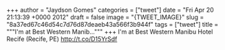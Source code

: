 
+++
author = "Jaydson Gomes"
categories = ["tweet"]
date = "Fri Apr 20 21:13:39 +0000 2012"
draft = false
image = "{TWEET_IMAGE}"
slug = "8a37ed67c46d54c7d76d87deaeb43a566f3b944f"
tags = ["tweet"]
title = """I'm at Best Western Manib..."""
+++
I'm at Best Western Manibu Hotel Recife (Recife, PE) http://t.co/D15YrSdf
